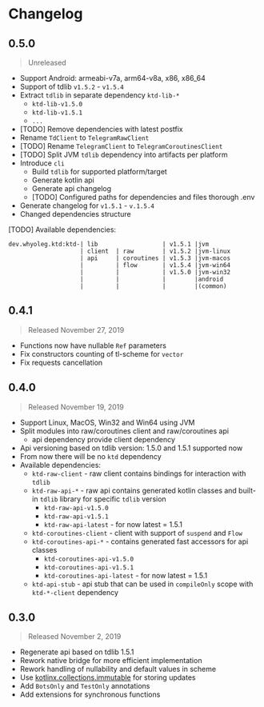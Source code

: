 # Changelog

## 0.5.0
> Unreleased
- Support Android: armeabi-v7a, arm64-v8a, x86, x86_64
- Support of tdlib `v1.5.2` - `v1.5.4`
- Extract `tdlib` in separate dependency `ktd-lib-*`
  - `ktd-lib-v1.5.0` 
  - `ktd-lib-v1.5.1`
  - `...`
- [TODO] Remove dependencies with latest postfix
- Rename `TdClient` to `TelegramRawClient`
- [TODO] Rename `TelegramClient` to `TelegramCoroutinesClient` 
- [TODO] Split JVM `tdlib` dependency into artifacts per platform
- Introduce `cli`
  - Build `tdlib` for supported platform/target
  - Generate kotlin api
  - Generate api changelog
  - [TODO] Configured paths for dependencies and files thorough .env
- Generate changelog for `v1.5.1` - `v.1.5.4` 
- Changed dependencies structure

[TODO] Available dependencies:

    dev.whyoleg.ktd:ktd-| lib                  | v1.5.1 |jvm
                        | client  | raw        | v1.5.2 |jvm-linux
                        | api     | coroutines | v1.5.3 |jvm-macos
                        |         | flow       | v1.5.4 |jvm-win64
                        |         |            | v1.5.0 |jvm-win32
                        |         |            |        |android
                        |         |            |        |(common)

## 0.4.1
> Released November 27, 2019
- Functions now have nullable `Ref` parameters
- Fix constructors counting of tl-scheme for `vector`
- Fix requests cancellation

## 0.4.0
> Released November 19, 2019
- Support Linux, MacOS, Win32 and Win64 using JVM
- Split modules into raw/coroutines client and raw/coroutines api
  - api dependency provide client dependency
- Api versioning based on tdlib version: 1.5.0 and 1.5.1 supported now
- From now there will be no `ktd` dependency
- Available dependencies:
  - `ktd-raw-client` - raw client contains bindings for interaction with `tdlib`
  - `ktd-raw-api-*` - raw api contains generated kotlin classes and built-in `tdlib` library for specific `tdlib` version
    - `ktd-raw-api-v1.5.0` 
    - `ktd-raw-api-v1.5.1`
    - `ktd-raw-api-latest` - for now latest = 1.5.1
  - `ktd-coroutines-client` - client with support of `suspend` and `Flow`
  - `ktd-coroutines-api-*` - contains generated fast accessors for api classes
    - `ktd-coroutines-api-v1.5.0` 
    - `ktd-coroutines-api-v1.5.1` 
    - `ktd-coroutines-api-latest`  - for now latest = 1.5.1
  - `ktd-api-stub` - api stub that can be used in `compileOnly` scope with `ktd-*-client` dependency

## 0.3.0
> Released November 2, 2019
- Regenerate api based on tdlib 1.5.1
- Rework native bridge for more efficient implementation
- Rework handling of nullability and default values in scheme
- Use [kotlinx.collections.immutable](https://github.com/Kotlin/kotlinx.collections.immutable) for storing updates
- Add `BotsOnly` and `TestOnly` annotations
- Add extensions for synchronous functions
